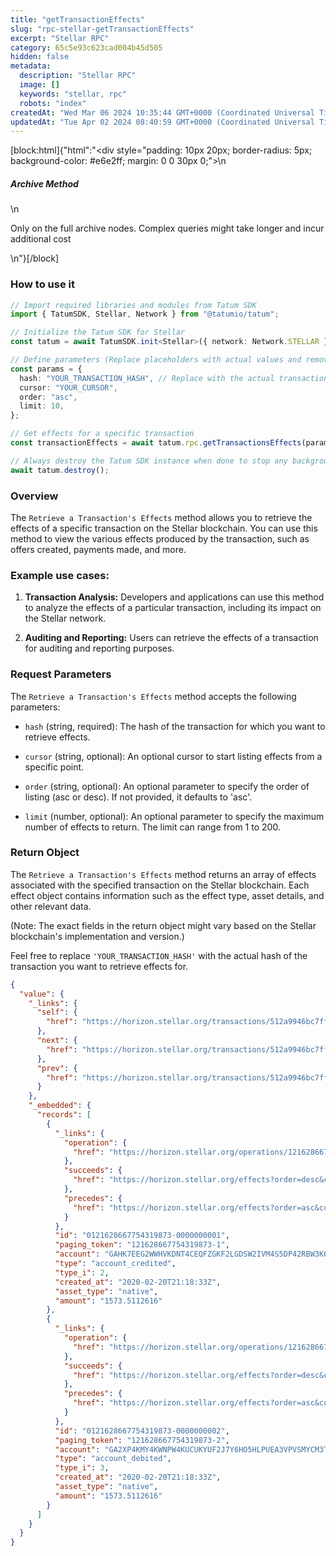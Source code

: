 ```yaml
---
title: "getTransactionEffects"
slug: "rpc-stellar-getTransactionEffects"
excerpt: "Stellar RPC"
category: 65c5e93c623cad004b45d505
hidden: false
metadata: 
  description: "Stellar RPC"
  image: []
  keywords: "stellar, rpc"
  robots: "index"
createdAt: "Wed Mar 06 2024 10:35:44 GMT+0000 (Coordinated Universal Time)"
updatedAt: "Tue Apr 02 2024 08:40:59 GMT+0000 (Coordinated Universal Time)"
---
```

[block:html]{"html":"<div style=\"padding: 10px 20px; border-radius: 5px; background-color: #e6e2ff; margin: 0 0 30px 0;\">\n  <h5>Archive Method</h5>\n  <p>Only on the full archive nodes. Complex queries might take longer and incur additional cost</p>\n</div>"}[/block]

### How to use it

```typescript
// Import required libraries and modules from Tatum SDK
import { TatumSDK, Stellar, Network } from "@tatumio/tatum";

// Initialize the Tatum SDK for Stellar
const tatum = await TatumSDK.init<Stellar>({ network: Network.STELLAR });

// Define parameters (Replace placeholders with actual values and remove redundant)
const params = {
  hash: "YOUR_TRANSACTION_HASH", // Replace with the actual transaction hash
  cursor: "YOUR_CURSOR",
  order: "asc",
  limit: 10,
};

// Get effects for a specific transaction
const transactionEffects = await tatum.rpc.getTransactionsEffects(params);

// Always destroy the Tatum SDK instance when done to stop any background processes
await tatum.destroy();
```

### Overview

The `Retrieve a Transaction's Effects` method allows you to retrieve the effects of a specific transaction on the Stellar blockchain. You can use this method to view the various effects produced by the transaction, such as offers created, payments made, and more.

### Example use cases:

1. **Transaction Analysis:**
   Developers and applications can use this method to analyze the effects of a particular transaction, including its impact on the Stellar network.

2. **Auditing and Reporting:**
   Users can retrieve the effects of a transaction for auditing and reporting purposes.

### Request Parameters

The `Retrieve a Transaction's Effects` method accepts the following parameters:

- `hash` (string, required):
  The hash of the transaction for which you want to retrieve effects.

- `cursor` (string, optional):
  An optional cursor to start listing effects from a specific point.

- `order` (string, optional):
  An optional parameter to specify the order of listing (asc or desc). If not provided, it defaults to 'asc'.

- `limit` (number, optional):
  An optional parameter to specify the maximum number of effects to return. The limit can range from 1 to 200.

### Return Object

The `Retrieve a Transaction's Effects` method returns an array of effects associated with the specified transaction on the Stellar blockchain. Each effect object contains information such as the effect type, asset details, and other relevant data.

(Note: The exact fields in the return object might vary based on the Stellar blockchain's implementation and version.)

Feel free to replace `'YOUR_TRANSACTION_HASH'` with the actual hash of the transaction you want to retrieve effects for.

```json
{
  "value": {
    "_links": {
      "self": {
        "href": "https://horizon.stellar.org/transactions/512a9946bc7ff4a363299f14f79e0beb9b9cdbd0103e3a69a44446a0aa6471a8/effects?cursor=&limit=10&order=asc"
      },
      "next": {
        "href": "https://horizon.stellar.org/transactions/512a9946bc7ff4a363299f14f79e0beb9b9cdbd0103e3a69a44446a0aa6471a8/effects?cursor=121628667754319873-2&limit=10&order=asc"
      },
      "prev": {
        "href": "https://horizon.stellar.org/transactions/512a9946bc7ff4a363299f14f79e0beb9b9cdbd0103e3a69a44446a0aa6471a8/effects?cursor=121628667754319873-1&limit=10&order=desc"
      }
    },
    "_embedded": {
      "records": [
        {
          "_links": {
            "operation": {
              "href": "https://horizon.stellar.org/operations/121628667754319873"
            },
            "succeeds": {
              "href": "https://horizon.stellar.org/effects?order=desc&cursor=121628667754319873-1"
            },
            "precedes": {
              "href": "https://horizon.stellar.org/effects?order=asc&cursor=121628667754319873-1"
            }
          },
          "id": "0121628667754319873-0000000001",
          "paging_token": "121628667754319873-1",
          "account": "GAHK7EEG2WWHVKDNT4CEQFZGKF2LGDSW2IVM4S5DP42RBW3K6BTODB4A",
          "type": "account_credited",
          "type_i": 2,
          "created_at": "2020-02-20T21:18:33Z",
          "asset_type": "native",
          "amount": "1573.5112616"
        },
        {
          "_links": {
            "operation": {
              "href": "https://horizon.stellar.org/operations/121628667754319873"
            },
            "succeeds": {
              "href": "https://horizon.stellar.org/effects?order=desc&cursor=121628667754319873-2"
            },
            "precedes": {
              "href": "https://horizon.stellar.org/effects?order=asc&cursor=121628667754319873-2"
            }
          },
          "id": "0121628667754319873-0000000002",
          "paging_token": "121628667754319873-2",
          "account": "GA2XP4KMY4KWNPW4KUCUKYUF2J7Y6HO5HLPUEA3VPVSMYCM3TGNEZP5S",
          "type": "account_debited",
          "type_i": 3,
          "created_at": "2020-02-20T21:18:33Z",
          "asset_type": "native",
          "amount": "1573.5112616"
        }
      ]
    }
  }
}
```
